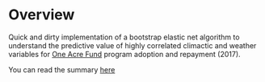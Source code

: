 # Overview

Quick and dirty implementation of a bootstrap elastic net algorithm to understand the predictive value of highly correlated climactic and weather variables for [One Acre Fund](https://oneacrefund.org/) program adoption and repayment (2017).

You can read the summary [here](https://michael-bar.github.io/Bootstrap-elastic-net-algo/Kenya_rain.html)
